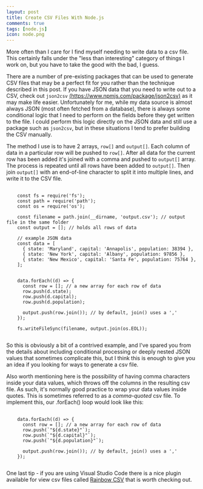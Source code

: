 ```yaml
---
layout: post
title: Create CSV Files With Node.js
comments: true
tags: [node.js]
icon: node.png
---
```


More often than I care for I find myself needing to write data to a csv file. This certainly falls under the "less than interesting" category of things I work on, but you have to take the good with the bad, I guess.

There are a number of pre-existing packages that can be used to generate CSV files that may be a perfect fit for you rather than the technique described in this post. If you have JSON data that you need to write out to a CSV, check out `json2csv` [(https://www.npmjs.com/package/json2csv)](https://www.npmjs.com/package/json2csv) as it may make life easier. Unfortunately for me, while my data source is almost always JSON (most often fetched from a database), there is  always some conditional logic that I need to perform on the fields before they get written to the file. I could perform this logic directly on the JSON data and still use a package such as `json2csv`, but in these situations I tend to prefer building the CSV manually.

The method I use is to have 2 arrays, `row[]` and `output[]`. Each column of data in a particular row will be pushed to `row[]`. After all data for the current row has been added it's joined with a comma and pushed to `output[]` array. The process is repeated until all rows have been added to `output[]`. Then join `output[]` with an end-of-line character to split it into multiple lines, and write it to the CSV file.

<pre class="prettyprint">
  <code class="lang-js">
    const fs = require('fs');
    const path = require('path');
    const os = require('os');

    const filename = path.join(__dirname, 'output.csv'); // output file in the same folder
    const output = []; // holds all rows of data

    // example JSON data
    const data = [
      { state: 'Maryland', capital: 'Annapolis', population: 38394 },
      { state: 'New York', capital: 'Albany', population: 97856 },
      { state: 'New Mexico', capital: 'Santa Fe', population: 75764 },
    ];


    data.forEach((d) => {
      const row = []; // a new array for each row of data
      row.push(d.state);
      row.push(d.capital);
      row.push(d.population);

      output.push(row.join()); // by default, join() uses a ','
    });

    fs.writeFileSync(filename, output.join(os.EOL));
  </code>
</pre>

So this is obviously a bit of a contrived example, and I've spared you from the details about including conditional processing or deeply nested JSON values that sometimes complicate this, but I think this is enough to give you an idea if you looking for ways to generate a csv file.

Also worth mentioning here is the possibility of having comma characters inside your data values, which throws off the columns in the resulting csv file. As such, it's normally good practice to wrap your data values inside quotes. This is sometimes referred to as a <em>comma-quoted</em> csv file. To implement this, our .forEach() loop would look like this:

<pre class="prettyprint">
  <code class="lang-js">
    data.forEach((d) => {
      const row = []; // a new array for each row of data
      row.push(`"${d.state}"`);
      row.push(`"${d.capital}"`);
      row.push(`"${d.population}"`);

      output.push(row.join()); // by default, join() uses a ','
    });
  </code>
</pre>

One last tip - if you are using Visual Studio Code there is a nice plugin available for view csv files called [Rainbow CSV](https://marketplace.visualstudio.com/items?itemName=mechatroner.rainbow-csv) that is worth checking out.





